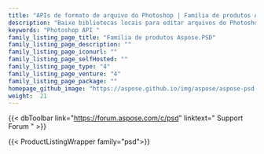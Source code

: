 ```yaml
---
title: "APIs de formato de arquivo do Photoshop | Família de produtos Aspose.PSD"
description: "Baixe bibliotecas locais para editar arquivos do Photoshop e atualizar as propriedades da camada, adicionar marcas d'água, girar, dimensionar, inverter, cortar, pontilhar, conversão de raster."
keywords: "Photoshop API "
family_listing_page_title: "Família de produtos Aspose.PSD"
family_listing_page_description: ""
family_listing_page_iconurl: ""
family_listing_page_selfHosted: ""
family_listing_page_type: "4"
family_listing_page_venture: "4"
family_listing_page_package: ""
homepage_github_image: "https://aspose.github.io/img/aspose/aspose-psd.png"
weight:  21
---
```


{{< dbToolbar link="https://forum.aspose.com/c/psd" linktext=" Support Forum " >}}

{{< ProductListingWrapper family="psd">}}

